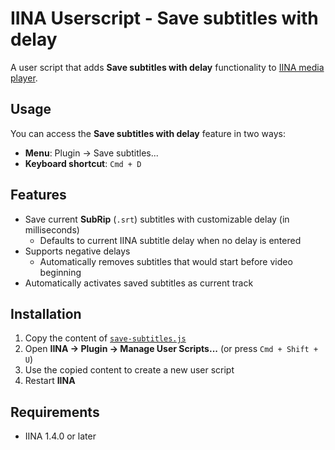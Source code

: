 # IINA Userscript - Save subtitles with delay

A user script that adds **Save subtitles with delay** functionality to [IINA media player](https://iina.io/).

## Usage

You can access the **Save subtitles with delay** feature in two ways:

- **Menu**: Plugin → Save subtitles...
- **Keyboard shortcut**: `Cmd + D`

## Features

- Save current **SubRip** (`.srt`) subtitles with customizable delay (in milliseconds)
  - Defaults to current IINA subtitle delay when no delay is entered
- Supports negative delays
  - Automatically removes subtitles that would start before video beginning
- Automatically activates saved subtitles as current track

## Installation

1. Copy the content of [`save-subtitles.js`](https://github.com/bbeny123/iina-save-subs-with-delay/blob/main/save-subtitles.js)  
2. Open **IINA → Plugin → Manage User Scripts...** (or press `Cmd + Shift + U`)  
3. Use the copied content to create a new user script  
4. Restart **IINA**

## Requirements

- IINA 1.4.0 or later
